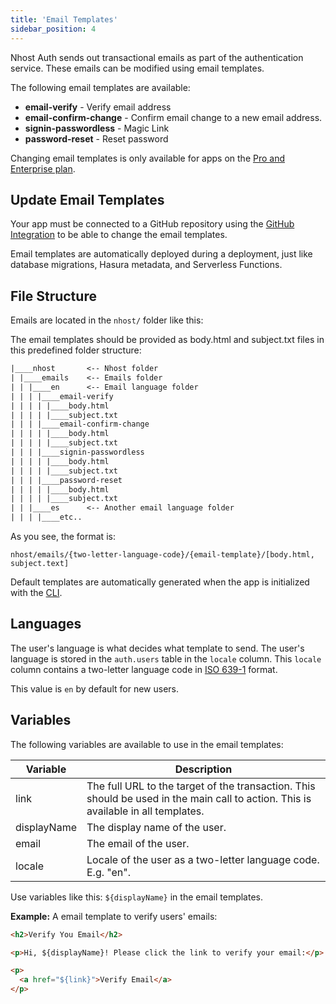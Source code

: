```yaml
---
title: 'Email Templates'
sidebar_position: 4
---
```


Nhost Auth sends out transactional emails as part of the authentication service. These emails can be modified using email templates.

The following email templates are available:

- **email-verify** - Verify email address
- **email-confirm-change** - Confirm email change to a new email address.
- **signin-passwordless** - Magic Link
- **password-reset** - Reset password

Changing email templates is only available for apps on the [Pro and Enterprise plan](https://nhost.io/pricing).

## Update Email Templates

Your app must be connected to a GitHub repository using the [GitHub Integration](/platform/github-integration) to be able to change the email templates.

Email templates are automatically deployed during a deployment, just like database migrations, Hasura metadata, and Serverless Functions.

## File Structure

Emails are located in the `nhost/` folder like this:

The email templates should be provided as body.html and subject.txt files in this predefined folder structure:

```txt
|____nhost       <-- Nhost folder
| |____emails    <-- Emails folder
| | |____en      <-- Email language folder
| | | |____email-verify
| | | | |____body.html
| | | | |____subject.txt
| | | |____email-confirm-change
| | | | |____body.html
| | | | |____subject.txt
| | | |____signin-passwordless
| | | | |____body.html
| | | | |____subject.txt
| | | |____password-reset
| | | | |____body.html
| | | | |____subject.txt
| | |____es      <-- Another email language folder
| | | |____etc..
```

As you see, the format is:

```
nhost/emails/{two-letter-language-code}/{email-template}/[body.html, subject.text]
```

Default templates are automatically generated when the app is initialized with the [CLI](/platform/cli).

## Languages

The user's language is what decides what template to send. The user's language is stored in the `auth.users` table in the `locale` column. This `locale` column contains a two-letter language code in [ISO 639-1](https://en.wikipedia.org/wiki/List_of_ISO_639-1_codes) format.

This value is `en` by default for new users.

## Variables

The following variables are available to use in the email templates:

| Variable    | Description                                                                                                                        |
| ----------- | ---------------------------------------------------------------------------------------------------------------------------------- |
| link        | The full URL to the target of the transaction. This should be used in the main call to action. This is available in all templates. |
| displayName | The display name of the user.                                                                                                      |
| email       | The email of the user.                                                                                                             |
| locale      | Locale of the user as a two-letter language code. E.g. "en".                                                                       |

Use variables like this: `${displayName}` in the email templates.

**Example:** A email template to verify users' emails:

```html title="nhost/emails/en/email-verify/body.html"
<h2>Verify You Email</h2>

<p>Hi, ${displayName}! Please click the link to verify your email:</p>

<p>
  <a href="${link}">Verify Email</a>
</p>
```

